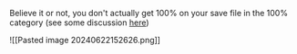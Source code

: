 Believe it or not, you don't actually get 100% on your save file in the 100% category (see some discussion [here](https://discord.com/channels/313375426112389123/408694062862958592/628313685575729152))

![[Pasted image 20240622152626.png]]